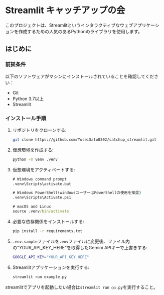 # Streamlit キャッチアップの会

このプロジェクトは、Streamlitというインタラクティブなウェブアプリケーションを作成するための人気のあるPythonのライブラリを使用します。

## はじめに

### 前提条件

以下のソフトウェアがマシンにインストールされていることを確認してください：

- Git
- Python 3.7以上
- Streamlit

### インストール手順

1. リポジトリをクローンする:

    ```bash
    git clone https://github.com/YuseiSato0302/catchup_streamlit.git
    ```
    

2. 仮想環境を作成する:

    ```cmd
    python -m venv .venv
    ```
    

3. 仮想環境をアクティベートする:

    ```cmd
    # Windows command prompt
    .venv\Scripts\activate.bat
    
    # Windows PowerShell(windowsユーザーはPowerShellの使用を推奨)
    .venv\Scripts\Activate.ps1
    
    # macOS and Linux
    source .venv/bin/activate
    ```
    

4. 必要な依存関係をインストールする:

    ```bash
    pip install -r requirements.txt
    ```
    
    
5. `.env.sample`ファイルを`.env`ファイルに変更後、ファイル内の"YOUR_API_KEY_HERE"を取得したGemini APIキーで上書きする:

   ```bash
   GOOGLE_API_KEY="YOUR_API_KEY_HERE"
   ```
   

6. Streamlitアプリケーションを実行する:

    ```bash
    streamlit run example.py
    ```

streamlitでアプリを起動したい場合は`streamlit run ○○.py`を実行すること。
